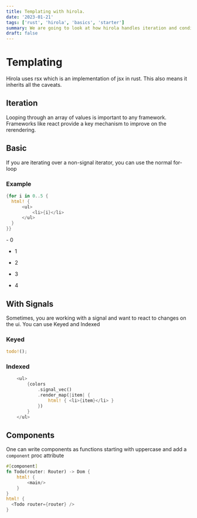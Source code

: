 ```yaml
---
title: Templating with hirola.
date: '2023-01-21'
tags: ['rust', 'hirola', 'basics', 'starter']
summary: We are going to look at how hirola handles iteration and conditional flow
draft: false
---
```


# Templating

Hirola uses rsx which is an implementation of jsx in rust. This also means it inherits all the caveats.

## Iteration

Looping through an array of values is important to any framework. Frameworks like react provide a key mechanism to improve on the rerendering.

## Basic

If you are iterating over a non-signal iterator, you can use the normal for-loop

### Example

```rust
{for i in 0..5 {
  html! {
      <ul>
          <li>{i}</li>
      </ul>
  }
}}
```

<div class="demo">
- 0

- 1

- 2

- 3

- 4
</div>

## With Signals

Sometimes, you are working with a signal and want to react to changes on the ui. You can use Keyed and Indexed

### Keyed

```rust
todo!();
```

### Indexed

```rust
    <ul>
        {colors
            .signal_vec()
            .render_map(|item| {
                html! { <li>{item}</li> }
            })
        }
    </ul>
```

## Components

One can write components as functions starting with uppercase and add a `component` proc attribute

```rust
#[component]
fn Todo(router: Router) -> Dom {
    html! {
        <main/>
    }
}
html! {
  <Todo router={router} />
}
```
